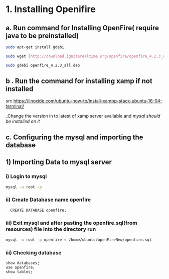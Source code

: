 # 1. Installing Openifire

## a. Run command for Installing OpenFire( require java to be preinstalled)
```bash
sudo apt-get install gdebi

sudo wget [http://download.igniterealtime.org/openfire/openfire_4.2.3_all.deb](http://download.igniterealtime.org/openfire/openfire_4.2.3_all.deb)

sudo gdebi openfire_4.2.3_all.deb
```

## b . Run the command for installing xamp if not installed
 src https://linoxide.com/ubuntu-how-to/install-xampp-stack-ubuntu-16-04-terminal/
 
  _Change the version in to latest of xamp server available and *mysql should be installed on it*


## c. Configuring the mysql and importing the database
   ## 1) Importing Data to mysql server
  ### i) Login to mysql
```bash
mysql -u root -p
```
### ii) Create Database name openfire
```bash
  CREATE DATABASE openfire;
```
### iii) Exit mysql and after pasting the openfire.sql(from resources) file into the directory run

```bash 
mysql -u root -p openfire < /home/ubuntu/openFireNew/openfire.sql
```
### iii) Checking database
```
show databases;
use openfire;
show tables; 
```


